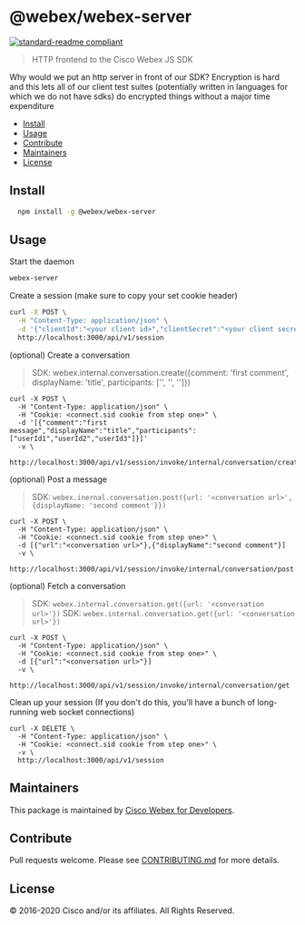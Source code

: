 # @webex/webex-server

[![standard-readme compliant](https://img.shields.io/badge/readme%20style-standard-brightgreen.svg?style=flat-square)](https://github.com/RichardLitt/standard-readme)

> HTTP frontend to the Cisco Webex JS SDK

Why would we put an http server in front of our SDK? Encryption is hard and this lets all of our client test suites (potentially written in languages for which we do not have sdks) do encrypted things without a major time expenditure

- [Install](#install)
- [Usage](#usage)
- [Contribute](#contribute)
- [Maintainers](#maintainers)
- [License](#license)

## Install

```bash
  npm install -g @webex/webex-server
```

## Usage

Start the daemon

```bash
webex-server
```

Create a session (make sure to copy your set cookie header)

```bash
curl -X POST \
  -H "Content-Type: application/json" \
  -d '{"clientId":"<your client id>","clientSecret":"<your client secret>","redirectUri":"<your  redirect_uri>","scope":"<your scopes>"}' \
  http://localhost:3000/api/v1/session
```

(optional) Create a conversation

> SDK: webex.internal.conversation.create({comment: 'first comment', displayName: 'title', participants: ['<userId1>', '<userId2>', '<userId3>']})

```
curl -X POST \
  -H "Content-Type: application/json" \
  -H "Cookie: <connect.sid cookie from step one>" \
  -d '[{"comment":"first message","displayName":"title","participants":["userId1","userId2","userId3"]}]'
  -v \
  http://localhost:3000/api/v1/session/invoke/internal/conversation/create
```

(optional) Post a message

> SDK: `webex.inernal.conversation.post({url: '<conversation url>', {displayName: 'second comment'}})`

```
curl -X POST \
  -H "Content-Type: application/json" \
  -H "Cookie: <connect.sid cookie from step one>" \
  -d [{"url":"<conversation url>"},{"displayName":"second comment"}]
  -v \
  http://localhost:3000/api/v1/session/invoke/internal/conversation/post
```

(optional) Fetch a conversation

> SDK: `webex.internal.conversation.get({url: '<conversation url>'})`
> SDK: `webex.internal.conversation.get({url: '<conversation url>'})`

```
curl -X POST \
  -H "Content-Type: application/json" \
  -H "Cookie: <connect.sid cookie from step one>" \
  -d [{"url":"<conversation url>"}]
  -v \
  http://localhost:3000/api/v1/session/invoke/internal/conversation/get
```

Clean up your session (If you don't do this, you'll have a bunch of long-running web socket connections)

```
curl -X DELETE \
  -H "Content-Type: application/json" \
  -H "Cookie: <connect.sid cookie from step one>" \
  -v \
  http://localhost:3000/api/v1/session
```

## Maintainers

This package is maintained by [Cisco Webex for Developers](https://developer.webex.com/).

## Contribute

Pull requests welcome. Please see [CONTRIBUTING.md](https://github.com/webex/webex-js-sdk/blob/master/CONTRIBUTING.md) for more details.

## License

© 2016-2020 Cisco and/or its affiliates. All Rights Reserved.
